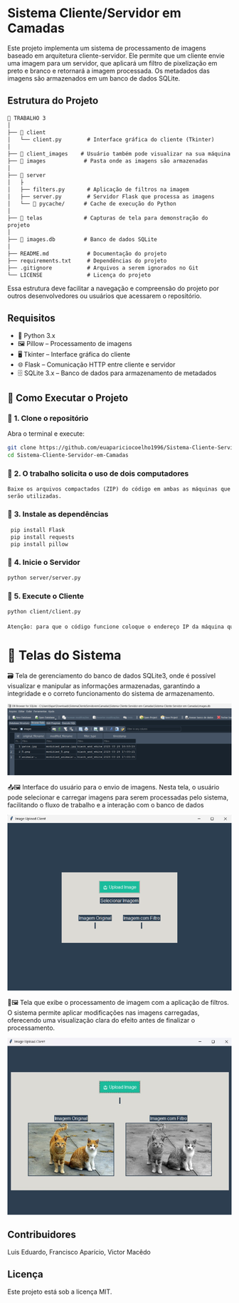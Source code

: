# Sistema Cliente/Servidor em Camadas
 Este projeto implementa um sistema de processamento de imagens baseado em arquitetura cliente-servidor. Ele permite que um cliente envie uma imagem para um servidor, que aplicará um filtro de pixelização em preto  e branco e retornará a imagem processada. Os metadados das imagens são armazenados em um banco de dados SQLite.
 ## Estrutura do Projeto

```
📁 TRABALHO 3  
│  
├── 📁 client  
│   └── client.py        # Interface gráfica do cliente (Tkinter)  
│
├── 📁 client_images    # Usuário também pode visualizar na sua máquina
├── 📁 images            # Pasta onde as imagens são armazenadas  
│  
├── 📁 server  
│   ├  
│   ├── filters.py       # Aplicação de filtros na imagem  
│   ├── server.py        # Servidor Flask que processa as imagens  
│   └── 📁 pycache/      # Cache de execução do Python  
│  
├── 📁 telas             # Capturas de tela para demonstração do projeto  
│  
├── 📁 images.db         # Banco de dados SQLite  
│  
├── README.md            # Documentação do projeto  
├── requirements.txt     # Dependências do projeto  
├── .gitignore           # Arquivos a serem ignorados no Git  
└── LICENSE              # Licença do projeto  
```

Essa estrutura deve facilitar a navegação e compreensão do projeto por outros desenvolvedores ou usuários que acessarem o repositório.


## Requisitos

- 🐍 Python 3.x
- 🖼️ Pillow – Processamento de imagens
- 🖥️ Tkinter – Interface gráfica do cliente
- 🌐 Flask – Comunicação HTTP entre cliente e servidor
- 🗄️ SQLite 3.x – Banco de dados para armazenamento de metadados
  
## 🚀 **Como Executar o Projeto**  

### 🔹 **1. Clone o repositório**  
Abra o terminal e execute:  
```bash
git clone https://github.com/euapariciocoelho1996/Sistema-Cliente-Servidor-em-Camadas.git
cd Sistema-Cliente-Servidor-em-Camadas
```
### 🔹 **2. O trabalho solicita o uso de dois computadores**  
```
Baixe os arquivos compactados (ZIP) do código em ambas as máquinas que serão utilizadas.
```

### 🔹 **3. Instale as dependências**  
```No Terminal execute:
 pip install Flask
 pip install requests
 pip install pillow
```

### 🔹 **4. Inicie o Servidor**  
```bash
python server/server.py
```

### 🔹 **5. Execute o Cliente**  
```bash
python client/client.py

Atenção: para que o código funcione coloque o endereço IP da máquina que está sendo o servidor. O mesmo deve ser feito no arquivo do cliente.
```

# 📸 Telas do Sistema

🗃️ Tela de gerenciamento do banco de dados SQLite3, onde é possível visualizar e manipular as informações armazenadas, garantindo a integridade e o correto funcionamento do sistema de armazenamento.

![Banco de Dados](https://github.com/euapariciocoelho1996/Terceiro-Trabalho-Sistemas-Distribuidos/blob/main/telas/bd.png?raw=true)

📤🖼️ Interface do usuário para o envio de imagens. Nesta tela, o usuário pode selecionar e carregar imagens para serem processadas pelo sistema, facilitando o fluxo de trabalho e a interação com o banco de dados

![Tela de Seleção de Imagem](https://github.com/euapariciocoelho1996/Terceiro-Trabalho-Sistemas-Distribuidos/blob/main/telas/selecionarImg.png?raw=true)

🔧🖼️ Tela que exibe o processamento de imagem com a aplicação de filtros. O sistema permite aplicar modificações nas imagens carregadas, oferecendo uma visualização clara do efeito antes de finalizar o processamento.

![Imagem com Filtro](https://github.com/euapariciocoelho1996/Terceiro-Trabalho-Sistemas-Distribuidos/blob/main/telas/filtroAplicado.jpeg?raw=true)


## Contribuidores

Luis Eduardo,
Francisco Aparício,
Victor Macêdo


## Licença

Este projeto está sob a licença MIT.
